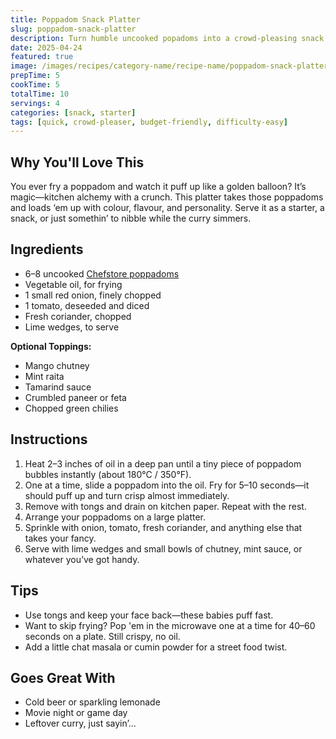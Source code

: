 ```yaml
---
title: Poppadom Snack Platter
slug: poppadom-snack-platter
description: Turn humble uncooked popadoms into a crowd-pleasing snack board with dips, toppings, and spice. Fast, crispy, and endlessly customizable.
date: 2025-04-24
featured: true
image: /images/recipes/category-name/recipe-name/poppadom-snack-platter.png
prepTime: 5
cookTime: 5
totalTime: 10
servings: 4
categories: [snack, starter]
tags: [quick, crowd-pleaser, budget-friendly, difficulty-easy]
---
```


## Why You'll Love This

You ever fry a poppadom and watch it puff up like a golden balloon? It’s magic—kitchen alchemy with a crunch. This platter takes those poppadoms and loads ‘em up with colour, flavour, and personality. Serve it as a starter, a snack, or just somethin’ to nibble while the curry simmers.

## Ingredients

- 6–8 uncooked [Chefstore poppadoms](https://www.thechefstoreuk.com/products/triple-lion-plain-uncooked-poppadoms1kg?_pos=1&_sid=4a1d4b8a3&_ss=r)  
- Vegetable oil, for frying  
- 1 small red onion, finely chopped  
- 1 tomato, deseeded and diced  
- Fresh coriander, chopped  
- Lime wedges, to serve  

**Optional Toppings:**  
- Mango chutney  
- Mint raita  
- Tamarind sauce  
- Crumbled paneer or feta  
- Chopped green chilies  

## Instructions

1. Heat 2–3 inches of oil in a deep pan until a tiny piece of poppadom bubbles instantly (about 180°C / 350°F).
2. One at a time, slide a poppadom into the oil. Fry for 5–10 seconds—it should puff up and turn crisp almost immediately.
3. Remove with tongs and drain on kitchen paper. Repeat with the rest.
4. Arrange your poppadoms on a large platter.
5. Sprinkle with onion, tomato, fresh coriander, and anything else that takes your fancy.
6. Serve with lime wedges and small bowls of chutney, mint sauce, or whatever you’ve got handy.

## Tips

- Use tongs and keep your face back—these babies puff fast.
- Want to skip frying? Pop 'em in the microwave one at a time for 40–60 seconds on a plate. Still crispy, no oil.
- Add a little chat masala or cumin powder for a street food twist.

## Goes Great With

- Cold beer or sparkling lemonade  
- Movie night or game day  
- Leftover curry, just sayin’...